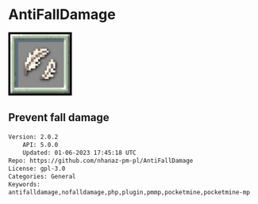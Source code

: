 # AntiFallDamage
<img src="https://raw.githubusercontent.com/nhanaz-pm-pl/AntiFallDamage/d2bc11d5cd68cbd4b195f71e3e74e8e277d60d3a/icon.png" width="128" height="128" />

## Prevent fall damage
```properties
Version: 2.0.2
    API: 5.0.0
    Updated: 01-06-2023 17:45:18 UTC
Repo: https://github.com/nhanaz-pm-pl/AntiFallDamage
License: gpl-3.0
Categories: General
Keywords: antifalldamage,nofalldamage,php,plugin,pmmp,pocketmine,pocketmine-mp
```